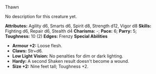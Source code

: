 Thawn

No description for this creature yet.

**Attributes:** Agility d6, Smarts d6, Spirit d8, Strength d12, Vigor
d8
**Skills:** Fighting d6, Repair d6, Stealth d4
**Charisma:** -; **Pace:** 6; **Parry:** 5; **Toughness:** 10 (2)
**Edges:** Frenzy
**Special Abilities**
- **Armour +2:** Loose flesh.
- **Claws:** Str+d6.
- **Low Light Vision:** No penalties for dim or dark lighting.
- **Hardy:** A second Shaken result doesn't become a wound.
- **Size +2:** Nine feet tall; Toughness +2.

